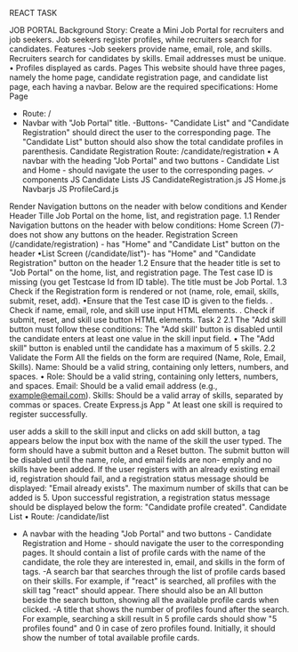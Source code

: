 REACT TASK

JOB PORTAL
Background Story: Create a Mini Job Portal for recruiters and job seekers. Job seekers register profiles, while recruiters search for candidates.
Features
-Job seekers provide name, email, role, and skills. Recruiters search for candidates by skills.
Email addresses must be unique.
• Profiles displayed as cards.
Pages
This website should have three pages, namely the home page, candidate registration page, and candidate list page, each having a navbar. Below are the required specifications:
Home Page
- Route: /
- Navbar with "Job Portal" title.
-Buttons- "Candidate List" and "Candidate Registration" should direct the user to the corresponding page. The "Candidate List" button should also show the total candidate profiles in parenthesis.
Candidate Registration
Route: /candidate/registration
• A navbar with the heading "Job Portal" and two buttons - Candidate List and Home - should navigate the user to the corresponding pages.
✓ components
JS Candidate Lists
JS CandidateRegistration.js
JS Home.js
Navbarjs
JS ProfileCard.js



Render Navigation buttons on the neader with below conditions and Kender Header
Tille Job Portal on the home, list, and registration page.
1.1 Render Navigation buttons on the header with below conditions: Home Screen (7)-does not show any buttons on the header. Registration Screen (/candidate/registration) - has "Home" and "Candidate List" button on the header
•List Screen (/candidate/list")- has "Home" and "Candidate Registration" button on the header
1.2 Ensure that the header title is set to "Job Portal" on the home, list, and registration
page.
The Test case ID is missing (you get Testcase Id from ID table). The title must be Job Portal.
1.3 Check if the Registration form is rendered or not (name, role, email, skills, submit, reset, add).
•Ensure that the Test case ID is given to the fields.
. Check if name, email, role, and skill use input HTML elements.
. Check if submit, reset, and skill use button HTML elements.
Task 2
2.1 The "Add skill button must follow these conditions:
The "Add skill' button is disabled until the candidate enters at least one value in the skill input field.
• The "Add skill" button is enabled until the candidate has a maximum of 5 skills.
2.2 Validate the Form
All the fields on the form are required (Name, Role, Email, Skills).
Name: Should be a valid string, containing only letters, numbers, and spaces.
• Role: Should be a valid string, containing only letters, numbers, and spaces. Email: Should be a valid email address (e.g., example@email.com).
Skills: Should be a valid array of skills, separated by commas or spaces.
Create Express.js App
"
At least one skill is required to register successfully.



user adds a skill to the skill input and clicks on add skill button, a tag appears below the input box with the name of the skill the user typed. The form should have a submit button and a Reset button.
The submit button will be disabled until the name, role, and email fields are non- emply and no skills have been added.
If the user registers with an already existing email id, registration should fail, and
a registration status message should be displayed: "Email already exists". The maximum number of skills that can be added is 5.
Upon successful registration, a registration status message should be displayed below the form: "Candidate profile created".
Candidate List
• Route: /candidate/list
- A navbar with the heading "Job Portal" and two buttons - Candidate Registration and Home - should navigate the user to the corresponding pages.
It should contain a list of profile cards with the name of the candidate, the role they are interested in, email, and skills in the form of tags.
-A search bar that searches through the list of profile cards based on their skills. For example, if "react" is searched, all profiles with the skill tag "react" should appear. There should also be an All button beside the search button, showing all the available profile cards when clicked.
-A title that shows the number of profiles found after the search. For example, searching a skill result in 5 profile cards should show "5 profiles found" and 0 in case of zero profiles found. Initially, it should show the number of total available profile cards.